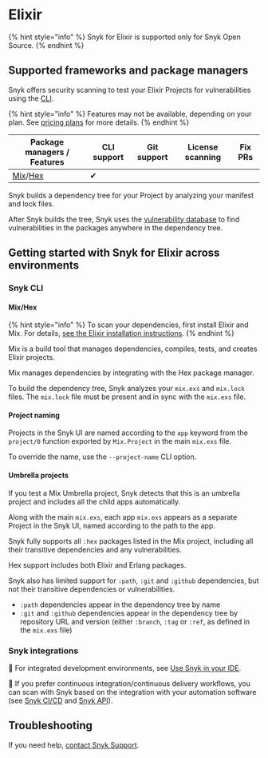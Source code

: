 # Elixir

{% hint style="info" %}
Snyk for Elixir is supported only for Snyk Open Source.
{% endhint %}

## Supported frameworks and package managers

Snyk offers security scanning to test your Elixir Projects for vulnerabilities using the [CLI](../../snyk-cli/).

{% hint style="info" %}
Features may not be available, depending on your plan. See [pricing plans](https://snyk.io/plans/) for more details.
{% endhint %}

| Package managers / Features                                  | CLI support | Git support | License scanning | Fix PRs |
| ------------------------------------------------------------ | ----------- | ----------- | ---------------- | ------- |
| [Mix](https://hexdocs.pm/mix/Mix.html)/[Hex](https://hex.pm) | ✔︎          |             |                  |         |

Snyk builds a dependency tree for your Project by analyzing your manifest and lock files.

After Snyk builds the tree, Snyk uses the [vulnerability database](https://snyk.io/vuln) to find vulnerabilities in the packages anywhere in the dependency tree.

## Getting started with Snyk for Elixir across environments

### Snyk CLI&#x20;

#### Mix/Hex

{% hint style="info" %}
To scan your dependencies, first install Elixir and Mix. For details, [see the Elixir installation instructions](https://elixir-lang.org/install.html).
{% endhint %}

Mix is a build tool that manages dependencies, compiles, tests, and creates Elixir projects.

Mix manages dependencies by integrating with the Hex package manager.

To build the dependency tree, Snyk analyzes your `mix.exs` and `mix.lock` files. The `mix.lock` file must be present and in sync with the `mix.exs` file.

#### **Project naming**

Projects in the Snyk UI are named according to the `app` keyword from the `project/0` function exported by `Mix.Project` in the main `mix.exs` file.

To override the name, use the `--project-name` CLI option.

#### **Umbrella projects**

If you test a Mix Umbrella project, Snyk detects that this is an umbrella project and includes all the child apps automatically.

Along with the main `mix.exs`, each app `mix.exs` appears as a separate Project in the Snyk UI, named according to the path to the app.

Snyk fully supports all `:hex` packages listed in the Mix project, including all their transitive dependencies and any vulnerabilities.

Hex support includes both Elixir and Erlang packages.

Snyk also has limited support for `:path`, `:git` and `:github` dependencies, but not their transitive dependencies or vulnerabilities.

* `:path` dependencies appear in the dependency tree by name
* `:git` and `:github` dependencies appear in the dependency tree by repository URL and version (either `:branch`, `:tag` or `:ref`, as defined in the `mix.exs` file)

### Snyk integrations&#x20;

:link: For integrated development environments, see [Use Snyk in your IDE](../../integrate-with-snyk/use-snyk-in-your-ide/).

:link: If you prefer continuous integration/continuous delivery workflows, you can scan with Snyk based on the integration with your automation software (see [Snyk CI/CD](../../integrate-with-snyk/snyk-ci-cd-integrations/) and [Snyk API](../../snyk-api/)).

## Troubleshooting

If you need help, [contact Snyk Support](https://support.snyk.io/hc/en-us).&#x20;
